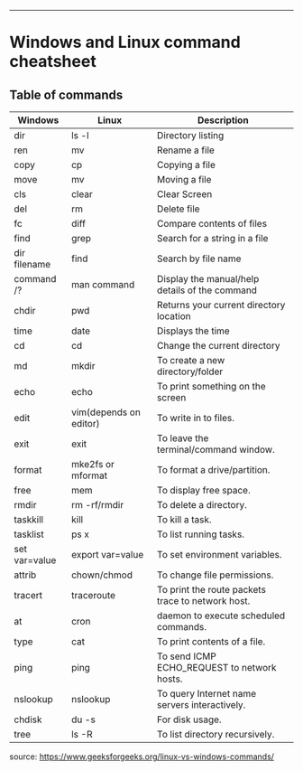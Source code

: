 
---
# Windows and Linux command cheatsheet

## Table of commands
| Windows      | Linux | Description |
| ----------- | ----------- | ---------- |
| dir | ls -l | Directory listing |
| ren | mv | Rename a file |
| copy | cp | Copying a file |
| move | mv | Moving a file |
| cls | clear | Clear Screen| |
| del | rm | Delete file |
| fc | diff | Compare contents of files |
| find | grep | Search for a string in a file |
| dir filename | find | Search by file name |
| command /? | man command | Display the manual/help details of the command |
| chdir | pwd | Returns your current directory location |
| time | date | Displays the time |
| cd | cd | Change the current directory |
| md | mkdir | To create a new directory/folder |
| echo | echo | To print something on the screen |
| edit | vim(depends on editor) | To write in to files. |
| exit | exit | To leave the terminal/command window. |
| format | mke2fs or mformat | To format a drive/partition. |
| free | mem | To display free space. |
| rmdir | rm -rf/rmdir | To delete a directory. |
| taskkill | kill | To kill a task. |
| tasklist | ps x | To list running tasks. |
| set var=value | export var=value | To set environment variables. |
| attrib | chown/chmod | To change file permissions. |
| tracert | traceroute | To print the route packets trace to network host. |
| at | cron | daemon to execute scheduled commands. |
| type | cat | To print contents of a file. |
| ping | ping | To send ICMP ECHO_REQUEST to network hosts. |
| nslookup | nslookup | To query Internet name servers interactively. |
| chdisk | du -s | For disk usage. |
| tree | ls -R | To list directory recursively. |

source: https://www.geeksforgeeks.org/linux-vs-windows-commands/
